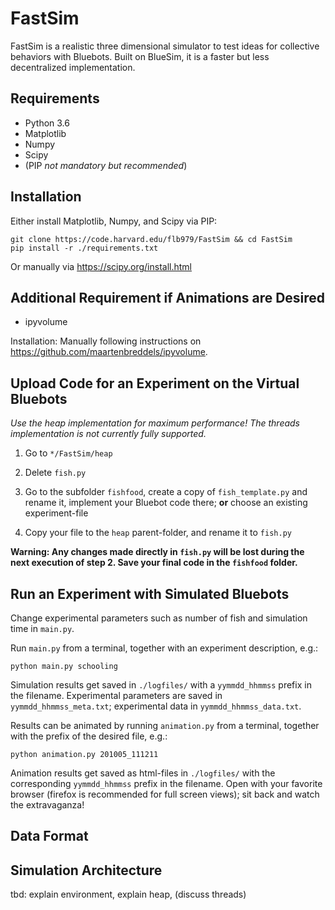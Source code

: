 # FastSim

FastSim is a realistic three dimensional simulator to test ideas for collective behaviors with Bluebots. Built on BlueSim, it is a faster but less decentralized implementation.

## Requirements

- Python 3.6
- Matplotlib
- Numpy
- Scipy
- (PIP _not mandatory but recommended_)

## Installation

Either install Matplotlib, Numpy, and Scipy via PIP:

```
git clone https://code.harvard.edu/flb979/FastSim && cd FastSim
pip install -r ./requirements.txt
```

Or manually via https://scipy.org/install.html

## Additional Requirement if Animations are Desired

- ipyvolume

Installation: Manually following instructions on https://github.com/maartenbreddels/ipyvolume.

## Upload Code for an Experiment on the Virtual Bluebots

*Use the heap implementation for maximum performance! The threads implementation is not currently fully supported.*

1. Go to `*/FastSim/heap`

2. Delete `fish.py`

3. Go to the subfolder `fishfood`, create a copy of `fish_template.py` and rename it, implement your Bluebot code there; **or** choose an existing experiment-file

4. Copy your file to the `heap` parent-folder, and rename it to `fish.py`

**Warning: Any changes made directly in `fish.py` will be lost during the next execution of step 2. Save your final code in the `fishfood` folder.**

## Run an Experiment with Simulated Bluebots

Change experimental parameters such as number of fish and simulation time in `main.py`.

Run `main.py` from a terminal, together with an experiment description, e.g.:

```
python main.py schooling
```

Simulation results get saved in `./logfiles/` with a `yymmdd_hhmmss` prefix in the filename. Experimental parameters are saved in `yymmdd_hhmmss_meta.txt`; experimental data in `yymmdd_hhmmss_data.txt`.

Results can be animated by running `animation.py` from a terminal, together with the prefix of the desired file, e.g.:

```
python animation.py 201005_111211
```

Animation results get saved as html-files in `./logfiles/` with the corresponding `yymmdd_hhmmss` prefix in the filename. Open with your favorite browser (firefox is recommended for full screen views); sit back and watch the extravaganza!

## Data Format


## Simulation Architecture
tbd: explain environment, explain heap, (discuss threads)
